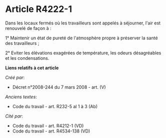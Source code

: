 # Article R4222-1

Dans les locaux fermés où les travailleurs sont appelés à séjourner, l'air est renouvelé de façon à :

1° Maintenir un état de pureté de l'atmosphère propre à préserver la santé des travailleurs ;

2° Eviter les élévations exagérées de température, les odeurs désagréables et les condensations.

**Liens relatifs à cet article**

_Créé par_:

  - Décret n°2008-244 du 7 mars 2008 - art. (V)

_Anciens textes_:

  - Code du travail - art. R232-5 al 1 à 3 (Ab)

_Cité par_:

  - Code du travail - art. R4212-1 (VD)
  - Code du travail - art. R4534-138 (VD)
